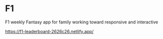 # F1


F1 weekly Fantasy app for family
working toward responsive and interactive

https://f1-leaderboard-2626c26.netlify.app/

